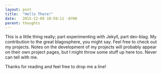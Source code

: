 ```yaml
---
layout: post
title:  "Hello There!"
date:   2015-12-09 10:59:11 -0700
parent: thoughts
---
```


This is a little thing really; part experimenting with Jekyll, part dev-blag. My contribution to the great blagosphere, you might say. Feel free to check out my projects. Notes on the development of my projects will probably appear on their own project pages, but I might throw some stuff up here too. Never can tell with me.

Thanks for reading and feel free to drop me a line!
